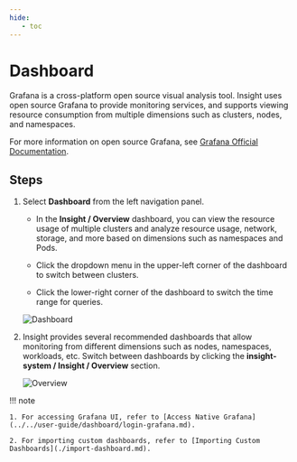 ```yaml
---
hide:
   - toc
---
```


# Dashboard

Grafana is a cross-platform open source visual analysis tool. Insight uses open source Grafana
to provide monitoring services, and supports viewing resource consumption from multiple dimensions
such as clusters, nodes, and namespaces.

For more information on open source Grafana, see
[Grafana Official Documentation](https://grafana.com/docs/grafana/latest/getting-started/?spm=a2c4g.11186623.0.0.1f34de53ksAH9a).

## Steps

1. Select __Dashboard__ from the left navigation panel.

    - In the __Insight / Overview__ dashboard, you can view the resource usage of multiple clusters and analyze resource usage, network, storage, and more based on dimensions such as namespaces and Pods.

    - Click the dropdown menu in the upper-left corner of the dashboard to switch between clusters.

    - Click the lower-right corner of the dashboard to switch the time range for queries.

    ![Dashboard](../images/dashboard00.png)

2. Insight provides several recommended dashboards that allow monitoring from different dimensions
   such as nodes, namespaces, workloads, etc. Switch between dashboards by clicking the
   __insight-system / Insight / Overview__ section.

    ![Overview](../images/dashboard01.png)

!!! note

    1. For accessing Grafana UI, refer to [Access Native Grafana](../../user-guide/dashboard/login-grafana.md).

    2. For importing custom dashboards, refer to [Importing Custom Dashboards](./import-dashboard.md).
